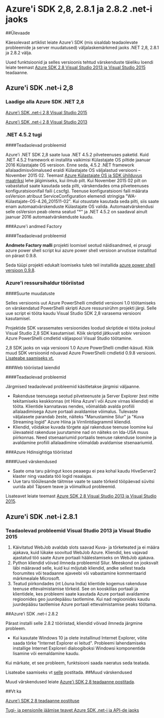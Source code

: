
<properties 
   pageTitle="Azure'i SDK .net-i 2,8 väljalaskemärkmed" 
   description="Azure'i SDK .net-i 2,8 väljalaskemärkmed" 
   services="app-service\web" 
   documentationCenter=".net" 
   authors="Juliako" 
   manager="erikre" 
   editor=""/>

<tags
   ms.service="app-service"
   ms.devlang="multiple"
   ms.topic="article"
   ms.tgt_pltfrm="na"
   ms.workload="integration" 
   ms.date="10/17/2016"
   ms.author="juliako"/>
 
# <a name="azure-sdk-for-net-28-281-and-282"></a>Azure'i SDK 2,8, 2.8.1 ja 2.8.2 .net-i jaoks

##<a name="overview"></a>Ülevaade
 
Käesolevast artiklist leiate Azure'i SDK (mis sisaldab teadaolevate probleemide ja server muudatused) väljalaskemärkmed jaoks .NET 2,8, 2.8.1 ja 2.8.2 välja. 

Uued funktsioonid ja selles versioonis tehtud värskenduste täieliku loendi leiate teemast [Azure SDK 2,8 Visual Studio 2013 ja Visual Studio 2015](https://azure.microsoft.com/blog/announcing-the-azure-sdk-2-8-for-net/) teadaanne. 

##  <a name="azure-sdk-for-net-28"></a>Azure'i SDK .net-i 2,8

### <a name="download-azure-sdk-for-net-28"></a>Laadige alla Azure SDK .NET 2,8

[Azure'i SDK .net-i 2,8 Visual Studio 2015](http://go.microsoft.com/fwlink/?LinkId=699285) 

[Azure'i SDK .net-i 2,8 Visual Studio 2013](http://go.microsoft.com/fwlink/?LinkId=699287)
 
### <a name="net-452-support"></a>.NET 4.5.2 tugi 

####<a name="known-issues"></a>Teadaolevad probleemid

Azure'i .NET SDK 2,8 saate luua .NET 4.5.2 pilveteenuses paketid. Kuid .NET 4.5.2 framework ei installita vaikimisi Külastajate OS piltide jaanuar 2016 Külastajate OS versioon. Enne seda, 4.5.2 .NET framework allalaadimisvõimalused eraldi Külastajate OS väljalastud versiooni – November 2015 02. Teemast [Azure Külastajate OS ja SDK ühilduvus maatriksi](../cloud-services/cloud-services-guestos-update-matrix.md) lehe jälgimiseks, kui ilmub pilt.  Kui November 2015 02 pilt on vabastatud saate kasutada seda pilti, värskendades oma pilveteenuses konfiguratsioonifail faili (.cscfg). Teenuse konfiguratsiooni faili määrata osVersion atribuut ServiceConfiguration elemendi stringiga "WA-Külastajate-OS-4.26_201511-02". Kui otsustate kasutada seda pilti, siis saate enam automaatvärskenduste Külastajate OS valida. Automaatvärskendusi selle osVersion peab olema seatud "*" ja .NET 4.5.2 on saadaval ainult jaanuar 2016 automaatvärskenduste kaudu.

###<a name="azure-data-factory"></a>Azure'i andmed Factory

####<a name="known-issues"></a>Teadaolevad probleemid 

**Andmete Factory malli** projekti loomisel seotud näidisandmed, ei pruugi azure power shell script kui azure power shell versioon arvutisse installitud on pärast 0.9.8.

Seda tüüpi projekti edukalt loomiseks tuleb teil installida [azure power shell versioon 0.9.8](https://github.com/Azure/azure-powershell/releases/download/v0.9.8-September2015/azure-powershell.0.9.8.msi).


### <a name="azure-resource-manager-tools"></a>Azure'i ressursihaldur tööriistad 

####<a name="breaking-changes"></a>Suurte muudatuste

Selles versioonis uut Azure PowerShelli cmdletid versiooni 1.0 töötamiseks on värskendatud PowerShelli skripti Azure ressursirühm projekti järgi.  Selle uue script ei tööta kaudu Visual Studio SDK 2,8 varasema versiooni kasutamisel.  

Projektide SDK varasemates versioonides loodud skriptide ei tööta jooksul Visual Studio 2,8 SDK kasutamisel.  Kõik skriptid jätkuvalt sobiv versioon Azure PowerShelli cmdletid väljaspool Visual Studio töötamine.  

2,8 SDK jaoks on vaja versiooni 1.0 Azure PowerShelli cmdlet-käsud.  Kõik muud SDK versioonid nõuavad Azure PowerShelli cmdletid 0.9.8 versiooni.  [Lisateabe saamiseks vt.](http://go.microsoft.com/fwlink/?LinkID=623011)

###<a name="web-tools-extensions"></a>Web tööriistad laiendid

####<a name="known-issues"></a>Teadaolevad probleemid

Järgmised teadaolevad probleemid käsitletakse järgmisi väljaanne.

- Rakenduse teenusega seotud pilveteenuste ja Server Explorer žest mitte tekitamiseks keskkonnas (nt Hiina Azure'i või Azure virnas kliendid) ei tööta. Klientide kannatavas nendes, võimaldab avalda profiili allalaadimisega Azure portaali avaldamise võimalus. Tulevaste väljalasete parandab žeste, näiteks "Manustamine Silur" ja "Kuva Streaming logid" Azure Hiina ja Virnlintdiagrammil kliendid. 
- Kliendid, võidakse kuvada tõrgete ajal rakenduse teenuse loomine kui ülevaateid rakenduse juurutamine nad on näiteks on Ida-USA muus piirkonnas. Need stsenaariumid portaalis teenuse rakenduse loomine ja avaldamine profiili allalaadimine võimaldab avaldamise stsenaariumid. 

###<a name="azure-hdinsight-tools"></a>Azure Hdinsightiga tööriistad

####<a name="new-updates"></a>Uued värskendused

- Saate oma taru päringut koos peaaegu ei pea kohal kaudu HiveServer2 klaster ning vaadata töö logid reaalajas.
- Uue taru tööülesande täitmise vaate te saate tõrkeid tööpäevad süvitsi uurida abil Täpsem teave ja võimalikud probleemid.

Lisateavet leiate teemast [Azure SDK 2,8 Visual Studio 2013 ja Visual Studio 2015](https://azure.microsoft.com/blog/announcing-the-azure-sdk-2-8-for-net/). 

## <a name="azure-sdk-for-net-281"></a>Azure'i SDK .net-i 2.8.1

### <a name="known-issues-for-visual-studio-2013-and-visual-studio-2015"></a>Teadaolevad probleemid Visual Studio 2013 ja Visual Studio 2015
 
1. Käivitatud WebJob avaldab slots saavad Kuva- ja tõrketeated ja ei määra ajakava, kuid lükake soovitud WebJob Azure. Kliendid, kes vajavad ajastatud töö saate Azure portaali häälestamiseks on WebJob ajakava. 
2. Python kliendid võivad ilmneda probleemid Silur. Meeskond on jooksvalt läbi määravad selle, kuid kui mõjutab kliendid, andke sellest teada foorumites või teadaanne ajaveebi või vabastamine kommentaarid märkmealale Microsoft. 
3. Teatud piirkondades (nt Lõuna India) klientide kogemus rakenduse teenuse ettevalmistamise tõrkeid. See on kooskõlas portaali ja klientidele, kes probleemi saate kasutada Azure portaali avaldamine regioonides geo juurdepääsu taotlemine. Kui nad regioonides kaudu juurdepääsu taotlemise Azure portaali ettevalmistamise peaks töötama. 

##<a name="azure-sdk-for-net-282"></a>Azure'i SDK .net-i 2.8.2

Pärast installi selle 2.8.2 tööriistad, kliendid võivad ilmneda järgmine probleem.         

- Kui kasutate Windows 10 ja olete installinud Internet Explorer, võite saada tõrke "Internet Explorer ei leitud".
Probleemi lahendamiseks installige Internet Exploreri dialoogiboksi Windowsi komponentide lisamine või eemaldamine kaudu.

Kui märkate, et see probleem, funktsiooni saada naeratus seda teatada.

Lisateabe saamiseks vt [selle](https://azure.microsoft.com/blog/announcing-azure-sdk-2-8-2-for-net/) postitada.
##<a name="other-updates"></a>Muud värskendused

Muud värskendused leiate [Azure'i SDK 2,8 teadaanne postitada](https://azure.microsoft.com/blog/announcing-the-azure-sdk-2-8-for-net/).

##<a name="also-see"></a>Vt ka

[Azure'i SDK 2,8 teadaanne postituse](https://azure.microsoft.com/blog/announcing-the-azure-sdk-2-8-for-net/)

[Tugi- ja pensionile jäämise teavet Azure SDK .net-i ja API-de jaoks](https://msdn.microsoft.com/library/azure/dn479282.aspx)

